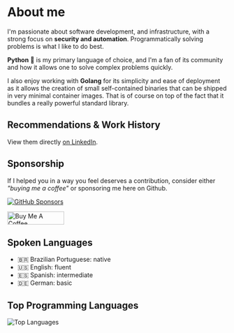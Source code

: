 # About me
I'm passionate about software development, and infrastructure, with a strong focus on **security and automation**.
Programmatically solving problems is what I like to do best.

**Python** 🐍 is my primary language of choice, and I'm a fan of its community and how it allows one to solve complex problems quickly.

I also enjoy working with **Golang** for its simplicity and ease of deployment as it allows the creation of small self-contained binaries that can be shipped in very minimal container images. That is of course on top of the fact that it bundles a really powerful standard library.

## Recommendations & Work History
View them directly [on LinkedIn](https://www.linkedin.com/in/agu3rra).

## Sponsorship
If I helped you in a way you feel deserves a contribution, consider either *"buying me a coffee"* or sponsoring me here on Github.

[![GitHub Sponsors](https://img.shields.io/badge/Sponsor-GitHub-red?logo=github&style=social)](https://github.com/sponsors/agu3rra)

<a href="https://www.buymeacoffee.com/agu3rra" target="_blank"><img src="https://cdn.buymeacoffee.com/buttons/v2/default-yellow.png" alt="Buy Me A Coffee" style="height: 30px !important;width: 130px !important;" ></a>

## Spoken Languages
- 🇧🇷 Brazilian Portuguese: native
- 🇺🇸 English: fluent
- 🇪🇸 Spanish: intermediate
- 🇩🇪 German: basic

## Top Programming Languages
![Top Languages](https://github-readme-stats.vercel.app/api/top-langs/?username=agu3rra&layout=compact)
